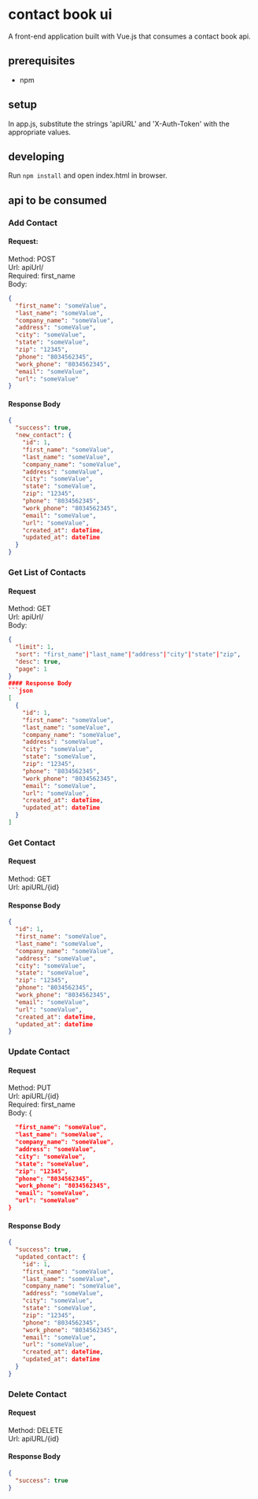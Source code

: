 # contact book ui
A front-end application built with Vue.js that consumes a contact book api.

## prerequisites
 - npm

## setup
In app.js, substitute the strings 'apiURL' and 'X-Auth-Token' with the appropriate values. 

## developing
Run `npm install` and open index.html in browser.

## api to be consumed
### Add Contact
#### Request:
Method: POST    
Url: apiUrl/    
Required: first_name    
Body:
```json
{    
  "first_name": "someValue",    
  "last_name": "someValue",    
  "company_name": "someValue",    
  "address": "someValue",    
  "city": "someValue",    
  "state": "someValue",    
  "zip": "12345",    
  "phone": "8034562345",    
  "work_phone": "8034562345",    
  "email": "someValue",    
  "url": "someValue"    
}    
```
#### Response Body
```json
{
  "success": true,
  "new_contact": {
    "id": 1,
    "first_name": "someValue",
    "last_name": "someValue",
    "company_name": "someValue",
    "address": "someValue",
    "city": "someValue",
    "state": "someValue",
    "zip": "12345",
    "phone": "8034562345",
    "work_phone": "8034562345",
    "email": "someValue",
    "url": "someValue",
    "created_at": dateTime,
    "updated_at": dateTime
  }
}
```
### Get List of Contacts
#### Request
Method: GET <br />
Url: apiUrl/ <br />
Body:
```json
{
  "limit": 1,
  "sort": "first_name"|"last_name"|"address"|"city"|"state"|"zip",
  "desc": true,
  "page": 1
}
#### Response Body
```json
[
  {
    "id": 1,
    "first_name": "someValue",
    "last_name": "someValue",
    "company_name": "someValue",
    "address": "someValue",
    "city": "someValue",
    "state": "someValue",
    "zip": "12345",
    "phone": "8034562345",
    "work_phone": "8034562345",
    "email": "someValue",
    "url": "someValue",
    "created_at": dateTime,
    "updated_at": dateTime
  }
]
```
### Get Contact
#### Request
Method: GET <br />
Url: apiURL/{id} <br />
#### Response Body
```json
{
  "id": 1,
  "first_name": "someValue",
  "last_name": "someValue",
  "company_name": "someValue",
  "address": "someValue",
  "city": "someValue",
  "state": "someValue",
  "zip": "12345",
  "phone": "8034562345",
  "work_phone": "8034562345",
  "email": "someValue",
  "url": "someValue",
  "created_at": dateTime,
  "updated_at": dateTime
}
```
### Update Contact
#### Request
Method: PUT <br />
Url: apiURL/{id} <br />
Required: first_name <br />
Body: {
```json
  "first_name": "someValue",
  "last_name": "someValue",
  "company_name": "someValue",
  "address": "someValue",
  "city": "someValue",
  "state": "someValue",
  "zip": "12345",
  "phone": "8034562345",
  "work_phone": "8034562345",
  "email": "someValue",
  "url": "someValue"
}
```
#### Response Body
```json
{
  "success": true,
  "updated_contact": {
    "id": 1,
    "first_name": "someValue",
    "last_name": "someValue",
    "company_name": "someValue",
    "address": "someValue",
    "city": "someValue",
    "state": "someValue",
    "zip": "12345",
    "phone": "8034562345",
    "work_phone": "8034562345",
    "email": "someValue",
    "url": "someValue",
    "created_at": dateTime,
    "updated_at": dateTime
  }
}
```
### Delete Contact
#### Request
Method: DELETE <br />
Url: apiURL/{id} <br />
#### Response Body
```json
{
  "success": true
}
```
